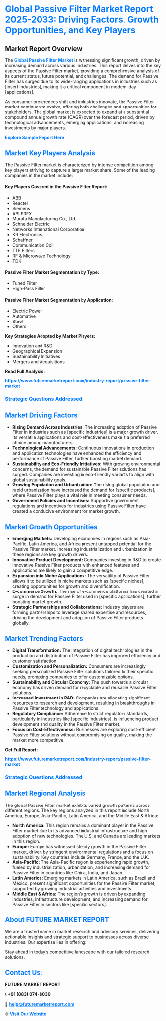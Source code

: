 <h1 style="color: #007BFF;">Global Passive Filter Market Report 2025-2033: Driving Factors, Growth Opportunities, and Key Players</h1>

<section id="overview">
<h2>Market Report Overview</h2>
<p>The <a href="https://www.futuremarketreport.com/industry-report/passive-filter-market" style="color: #007BFF; text-decoration: none;"><strong>Global Passive Filter Market</strong></a> is witnessing significant growth, driven by increasing demand across various industries. This report delves into the key aspects of the Passive Filter market, providing a comprehensive analysis of its current status, future potential, and challenges. The demand for Passive Filter has surged due to its wide-ranging applications in industries such as [insert industries], making it a critical component in modern-day [applications].</p>
<p>As consumer preferences shift and industries innovate, the Passive Filter market continues to evolve, offering both challenges and opportunities for stakeholders. The global market is expected to expand at a substantial compound annual growth rate (CAGR) over the forecast period, driven by technological advancements, emerging applications, and increasing investments by major players.</p>
</section>

<section id="overview">
<p><a href="https://www.futuremarketreport.com/request-sample/reportId=76125" style="color: #007BFF; text-decoration: none;"><strong>Explore Sample Report Here</strong></a></p>
</section>

<section id="key-players">
<h2 style="color: #007BFF;">Market Key Players Analysis</h2>
<p>The Passive Filter market is characterized by intense competition among key players striving to capture a larger market share. Some of the leading companies in the market include:</p>
<h4>Key Players Covered in the Passive Filter Report:</h4>
<ul><li>ABB</li><li>Reactel</li><li>Siemens</li><li>ABLEREX</li><li>Murata Manufacturing Co., Ltd.</li><li>Schneider Electric</li><li>Networks International Corporation</li><li>KR Electronics</li><li>Schaffner</li><li>Communication Coil</li><li>TTE Filters</li><li>RF &amp; Microwave Technology</li><li>TDK</li></ul>
<h4>Passive Filter Market Segmentation by Type:</h4>
<ul><li>Tuned Filter</li><li>High-Pass Filter</li></ul>

<h4>Passive Filter Market Segmentation by Application:</h4>
<ul><li>Electric Power</li><li>Automative</li><li>Steel</li><li>Others</li></ul>
<p><strong>Key Strategies Adopted by Market Players:</strong></p>
<ul>
<li>Innovation and R&D</li>
<li>Geographical Expansion</li>
<li>Sustainability Initiatives</li>
<li>Mergers and Acquisitions</li>
</ul>
</section>

<section>
<p><strong>Read Full Analysis: </strong></p><a href="https://www.futuremarketreport.com/industry-report/passive-filter-market" style="color: #007BFF; text-decoration: none;"><strong>https://www.futuremarketreport.com/industry-report/passive-filter-market</strong></a>
<h3 style="color: #007BFF;">Strategic Questions Addressed:</h3>
</section>

<section id="driving-factors">
<h2 style="color: #007BFF;">Market Driving Factors</h2>
<ul>
<li><strong>Rising Demand Across Industries:</strong> The increasing adoption of Passive Filter in industries such as [specific industries] is a major growth driver. Its versatile applications and cost-effectiveness make it a preferred choice among manufacturers.</li>
<li><strong>Technological Advancements:</strong> Continuous innovations in production and application technologies have enhanced the efficiency and performance of Passive Filter, further boosting market demand.</li>
<li><strong>Sustainability and Eco-Friendly Initiatives:</strong> With growing environmental concerns, the demand for sustainable Passive Filter solutions has surged. Companies are investing in eco-friendly variants to align with global sustainability goals.</li>
<li><strong>Growing Population and Urbanization:</strong> The rising global population and rapid urbanization have increased the demand for [specific products], where Passive Filter plays a vital role in meeting consumer needs.</li>
<li><strong>Government Policies and Incentives:</strong> Supportive government regulations and incentives for industries using Passive Filter have created a conducive environment for market growth.</li>
</ul>
</section>

<section id="growth-opportunities">
<h2 style="color: #007BFF;">Market Growth Opportunities</h2>
<ul>
<li><strong>Emerging Markets:</strong> Developing economies in regions such as Asia-Pacific, Latin America, and Africa present untapped potential for the Passive Filter market. Increasing industrialization and urbanization in these regions are key growth drivers.</li>
<li><strong>Innovative Product Development:</strong> Companies investing in R&D to create innovative Passive Filter products with enhanced features and applications are likely to gain a competitive edge.</li>
<li><strong>Expansion into Niche Applications:</strong> The versatility of Passive Filter allows it to be utilized in niche markets such as [specific niches], creating opportunities for growth and diversification.</li>
<li><strong>E-commerce Growth:</strong> The rise of e-commerce platforms has created a surge in demand for Passive Filter used in [specific applications], further boosting market growth.</li>
<li><strong>Strategic Partnerships and Collaborations:</strong> Industry players are forming partnerships to leverage shared expertise and resources, driving the development and adoption of Passive Filter products globally.</li>
</ul>
</section>

<section id="trending-factors">
<h2 style="color: #007BFF;">Market Trending Factors</h2>
<ul>
<li><strong>Digital Transformation:</strong> The integration of digital technologies in the production and distribution of Passive Filter has improved efficiency and customer satisfaction.</li>
<li><strong>Customization and Personalization:</strong> Consumers are increasingly seeking personalized Passive Filter solutions tailored to their specific needs, prompting companies to offer customizable options.</li>
<li><strong>Sustainability and Circular Economy:</strong> The push towards a circular economy has driven demand for recyclable and reusable Passive Filter solutions.</li>
<li><strong>Increased Investment in R&D:</strong> Companies are allocating significant resources to research and development, resulting in breakthroughs in Passive Filter technology and applications.</li>
<li><strong>Regulatory Compliance:</strong> Adherence to strict regulatory standards, particularly in industries like [specific industries], is influencing product development and quality in the Passive Filter market.</li>
<li><strong>Focus on Cost-Effectiveness:</strong> Businesses are exploring cost-efficient Passive Filter solutions without compromising on quality, making the market more competitive.</li>
</ul>
</section>

<section>
<p><strong>Get Full Report: </strong></p><a href="https://www.futuremarketreport.com/industry-report/passive-filter-market" style="color: #007BFF; text-decoration: none;"><strong>https://www.futuremarketreport.com/industry-report/passive-filter-market</strong></a>
<h3 style="color: #007BFF;">Strategic Questions Addressed:</h3>
</section>


<section id="regional-analysis">
<h2 style="color: #007BFF;">Market Regional Analysis</h2>
<p>The global Passive Filter market exhibits varied growth patterns across different regions. The key regions analyzed in this report include North America, Europe, Asia-Pacific, Latin America, and the Middle East & Africa:</p>
<ul>
<li><strong>North America:</strong> This region remains a dominant player in the Passive Filter market due to its advanced industrial infrastructure and high adoption of new technologies. The U.S. and Canada are leading markets in this region.</li>
<li><strong>Europe:</strong> Europe has witnessed steady growth in the Passive Filter market, driven by stringent environmental regulations and a focus on sustainability. Key countries include Germany, France, and the U.K.</li>
<li><strong>Asia-Pacific:</strong> The Asia-Pacific region is experiencing rapid growth, fueled by industrialization, urbanization, and increasing demand for Passive Filter in countries like China, India, and Japan.</li>
<li><strong>Latin America:</strong> Emerging markets in Latin America, such as Brazil and Mexico, present significant opportunities for the Passive Filter market, supported by growing industrial activities and investments.</li>
<li><strong>Middle East & Africa:</strong> The region’s growth is driven by expanding industries, infrastructure development, and increasing demand for Passive Filter in sectors like [specific sectors].</li>
</ul>
</section>

<footer>
<h2 style="color: #007BFF;">About FUTURE MARKET REPORT</h2>
<p>We are a trusted name in market research and advisory services, delivering actionable insights and strategic support to businesses across diverse industries. Our expertise lies in offering:</p>

<p>Stay ahead in today’s competitive landscape with our tailored research solutions.</p>

<h2 style="color: #007BFF;">Contact Us:</h2>
<p><strong>FUTURE MARKET REPORT</strong></p>
<p>📞 <strong>+91 (883) 074-8030</strong></p>
<p>📧 <strong><a href="mailto:help@futuremarketreport.com" style="color: #007BFF;">help@futuremarketreport.com</a></strong></p>
<p>🌐 <strong><a href="https://www.futuremarketreport.com/" style="color: #007BFF;">Visit Our Website</a></strong></p>
</footer>
